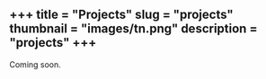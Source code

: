 +++
title = "Projects"
slug = "projects"
thumbnail = "images/tn.png"
description = "projects"
+++
---------------------------
Coming soon.